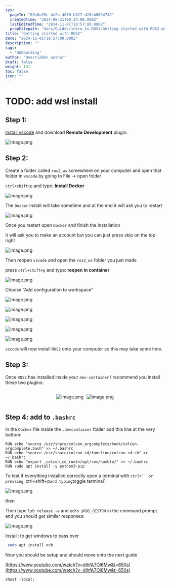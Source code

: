 ```yaml
---
sys:
  pageId: "89e0a78c-4e2b-4070-b327-d28cb0694742"
  createdTime: "2024-08-21T00:24:00.000Z"
  lastEditedTime: "2024-11-01T18:57:00.000Z"
  propFilepath: "docs/Guides/intro_to_ROS2/Getting started with ROS2.md"
title: "Getting started with ROS2"
date: "2024-11-01T18:57:00.000Z"
description: ""
tags:
  - "Onboarding"
author: "Overridden author"
draft: false
weight: 141
toc: false
icon: ""
---
```


# TODO: add wsl install

## Step 1:

[Install vscode](https://code.visualstudio.com/download) and download **Remote Development** plugin:

![image.png](https://prod-files-secure.s3.us-west-2.amazonaws.com/d518164a-d88e-44d1-a4ee-3adb3bd8bce0/efb52993-1881-4a40-b95e-6f020334f022/image.png?X-Amz-Algorithm=AWS4-HMAC-SHA256&X-Amz-Content-Sha256=UNSIGNED-PAYLOAD&X-Amz-Credential=ASIAZI2LB466R4Y7YYKE%2F20250311%2Fus-west-2%2Fs3%2Faws4_request&X-Amz-Date=20250311T230737Z&X-Amz-Expires=3600&X-Amz-Security-Token=IQoJb3JpZ2luX2VjEGcaCXVzLXdlc3QtMiJIMEYCIQDIiGtftrQ48VqMCMMBrYWfTKDX%2FdZWIbXZO%2Bk1M1tYngIhAIVNNv2cMz596RLAI%2BAC3lqg7lE2%2F6%2BCFAm2KrmJ5KkOKogECLD%2F%2F%2F%2F%2F%2F%2F%2F%2F%2FwEQABoMNjM3NDIzMTgzODA1IgwP9gCU9hPdTwCO7W8q3AOr5WLbeyC%2FvClQZB%2FtShFdXLWmJ%2Fhhik8qGYeAQLjoeuBOUEB0mUM9kOWlxY0MVNDavi5z3QmYXTO7LUlzJAOKUvX73lk4f%2FEhwZ8XePPwTqDYkyeMTSALlSsEDo%2FEbCO1ThongJJYDvlblUYMjS7pdWaONoMwDzPxSjn1LMXgQwlrB5ggBO6w%2BtfYgDo8%2FRaAdOygnrK%2Fs7Km%2Bt7i2iii778WFvnkGDsgkHLBaZ%2B9e3EmKORry6ihDEdzKbI6QfmA6mn2UQwLwlhqQiowDBNob4rnIewCk5xJyTBALUKqKDHUyPuzMljpYXQgyKr7A9eLb20TFi5RnNpHSIF27XIArjb87OmESI85NytI4WeG5UuYpNxcATsWC%2FR%2Bl2jK6xpV5tmw6081znkwImXlg%2B7acu1F3GRCbp4ASBHQuPbTOCVb8uppvvKRBgO9xbZfDpqOpO8nNaRfuo%2BO8s6%2Fe7goD9V7DEz9O6kzC6zu2tp3CdAb%2BzH8nX1zFeftbjJJYyAFqQSo8R66l8384PUgMy%2FCKDerR77rZdGDEO5GU%2F7aSv%2FGZEEsCM3fkm0JUoyO636Kls1zpmNkMmNEvXTg0RpjENN8hBWgT8zJmetDcESWcZXD309gU5TjJb3LhjD88cK%2BBjqkAXVhCcVylyp1HrnjDrg4l%2BqgeRS0L%2FKQCnbcKk0hPM8ThV5hopqQ%2B3DeJChPmrgOINAu27Vol30p%2B0sH9hG%2Fps86%2FshUS%2FAEKcds8fjuvChXRpbWbbvBhujEzMF6oGpG8f46gArdm6X8HKe6%2F6ybOn44QlBGBo%2FLeV8frCGKjAKc6LtIk0OVGqjPOnuGEW0%2FhOXXMscpkhl8YsZrrUI0g1QrM7TW&X-Amz-Signature=26d22357a376e4ed3ca72248f1dac3b2ee67cb0655364592d648daa5052b523e&X-Amz-SignedHeaders=host&x-id=GetObject)

## Step 2:

Create a folder called `ros2_ws` somewhere on your computer and open that folder in `vscode` by going to File → open folder 

`ctrl+shift+p` and type: **Install Docker**

![image.png](https://prod-files-secure.s3.us-west-2.amazonaws.com/d518164a-d88e-44d1-a4ee-3adb3bd8bce0/2269dc0e-1cd5-47ff-bceb-c04ad9b2eab0/image.png?X-Amz-Algorithm=AWS4-HMAC-SHA256&X-Amz-Content-Sha256=UNSIGNED-PAYLOAD&X-Amz-Credential=ASIAZI2LB466R4Y7YYKE%2F20250311%2Fus-west-2%2Fs3%2Faws4_request&X-Amz-Date=20250311T230737Z&X-Amz-Expires=3600&X-Amz-Security-Token=IQoJb3JpZ2luX2VjEGcaCXVzLXdlc3QtMiJIMEYCIQDIiGtftrQ48VqMCMMBrYWfTKDX%2FdZWIbXZO%2Bk1M1tYngIhAIVNNv2cMz596RLAI%2BAC3lqg7lE2%2F6%2BCFAm2KrmJ5KkOKogECLD%2F%2F%2F%2F%2F%2F%2F%2F%2F%2FwEQABoMNjM3NDIzMTgzODA1IgwP9gCU9hPdTwCO7W8q3AOr5WLbeyC%2FvClQZB%2FtShFdXLWmJ%2Fhhik8qGYeAQLjoeuBOUEB0mUM9kOWlxY0MVNDavi5z3QmYXTO7LUlzJAOKUvX73lk4f%2FEhwZ8XePPwTqDYkyeMTSALlSsEDo%2FEbCO1ThongJJYDvlblUYMjS7pdWaONoMwDzPxSjn1LMXgQwlrB5ggBO6w%2BtfYgDo8%2FRaAdOygnrK%2Fs7Km%2Bt7i2iii778WFvnkGDsgkHLBaZ%2B9e3EmKORry6ihDEdzKbI6QfmA6mn2UQwLwlhqQiowDBNob4rnIewCk5xJyTBALUKqKDHUyPuzMljpYXQgyKr7A9eLb20TFi5RnNpHSIF27XIArjb87OmESI85NytI4WeG5UuYpNxcATsWC%2FR%2Bl2jK6xpV5tmw6081znkwImXlg%2B7acu1F3GRCbp4ASBHQuPbTOCVb8uppvvKRBgO9xbZfDpqOpO8nNaRfuo%2BO8s6%2Fe7goD9V7DEz9O6kzC6zu2tp3CdAb%2BzH8nX1zFeftbjJJYyAFqQSo8R66l8384PUgMy%2FCKDerR77rZdGDEO5GU%2F7aSv%2FGZEEsCM3fkm0JUoyO636Kls1zpmNkMmNEvXTg0RpjENN8hBWgT8zJmetDcESWcZXD309gU5TjJb3LhjD88cK%2BBjqkAXVhCcVylyp1HrnjDrg4l%2BqgeRS0L%2FKQCnbcKk0hPM8ThV5hopqQ%2B3DeJChPmrgOINAu27Vol30p%2B0sH9hG%2Fps86%2FshUS%2FAEKcds8fjuvChXRpbWbbvBhujEzMF6oGpG8f46gArdm6X8HKe6%2F6ybOn44QlBGBo%2FLeV8frCGKjAKc6LtIk0OVGqjPOnuGEW0%2FhOXXMscpkhl8YsZrrUI0g1QrM7TW&X-Amz-Signature=3b73e05c1c0588652cc7b524602a6c95c03c410214adba7173784c88542cf234&X-Amz-SignedHeaders=host&x-id=GetObject)

The `Docker` install will take sometime and at the end it will ask you to restart

![image.png](https://prod-files-secure.s3.us-west-2.amazonaws.com/d518164a-d88e-44d1-a4ee-3adb3bd8bce0/ed233f78-be33-4b1f-b89c-9c346c0e961e/image.png?X-Amz-Algorithm=AWS4-HMAC-SHA256&X-Amz-Content-Sha256=UNSIGNED-PAYLOAD&X-Amz-Credential=ASIAZI2LB466R4Y7YYKE%2F20250311%2Fus-west-2%2Fs3%2Faws4_request&X-Amz-Date=20250311T230737Z&X-Amz-Expires=3600&X-Amz-Security-Token=IQoJb3JpZ2luX2VjEGcaCXVzLXdlc3QtMiJIMEYCIQDIiGtftrQ48VqMCMMBrYWfTKDX%2FdZWIbXZO%2Bk1M1tYngIhAIVNNv2cMz596RLAI%2BAC3lqg7lE2%2F6%2BCFAm2KrmJ5KkOKogECLD%2F%2F%2F%2F%2F%2F%2F%2F%2F%2FwEQABoMNjM3NDIzMTgzODA1IgwP9gCU9hPdTwCO7W8q3AOr5WLbeyC%2FvClQZB%2FtShFdXLWmJ%2Fhhik8qGYeAQLjoeuBOUEB0mUM9kOWlxY0MVNDavi5z3QmYXTO7LUlzJAOKUvX73lk4f%2FEhwZ8XePPwTqDYkyeMTSALlSsEDo%2FEbCO1ThongJJYDvlblUYMjS7pdWaONoMwDzPxSjn1LMXgQwlrB5ggBO6w%2BtfYgDo8%2FRaAdOygnrK%2Fs7Km%2Bt7i2iii778WFvnkGDsgkHLBaZ%2B9e3EmKORry6ihDEdzKbI6QfmA6mn2UQwLwlhqQiowDBNob4rnIewCk5xJyTBALUKqKDHUyPuzMljpYXQgyKr7A9eLb20TFi5RnNpHSIF27XIArjb87OmESI85NytI4WeG5UuYpNxcATsWC%2FR%2Bl2jK6xpV5tmw6081znkwImXlg%2B7acu1F3GRCbp4ASBHQuPbTOCVb8uppvvKRBgO9xbZfDpqOpO8nNaRfuo%2BO8s6%2Fe7goD9V7DEz9O6kzC6zu2tp3CdAb%2BzH8nX1zFeftbjJJYyAFqQSo8R66l8384PUgMy%2FCKDerR77rZdGDEO5GU%2F7aSv%2FGZEEsCM3fkm0JUoyO636Kls1zpmNkMmNEvXTg0RpjENN8hBWgT8zJmetDcESWcZXD309gU5TjJb3LhjD88cK%2BBjqkAXVhCcVylyp1HrnjDrg4l%2BqgeRS0L%2FKQCnbcKk0hPM8ThV5hopqQ%2B3DeJChPmrgOINAu27Vol30p%2B0sH9hG%2Fps86%2FshUS%2FAEKcds8fjuvChXRpbWbbvBhujEzMF6oGpG8f46gArdm6X8HKe6%2F6ybOn44QlBGBo%2FLeV8frCGKjAKc6LtIk0OVGqjPOnuGEW0%2FhOXXMscpkhl8YsZrrUI0g1QrM7TW&X-Amz-Signature=ea6d55dddfea9665bfe5721a918fafa3233d8e7249c47d8716a7edaa75295e66&X-Amz-SignedHeaders=host&x-id=GetObject)

Once you restart open `Docker` and finish the installation

It will ask you to make an account but you can just press skip on the top right

![image.png](https://prod-files-secure.s3.us-west-2.amazonaws.com/d518164a-d88e-44d1-a4ee-3adb3bd8bce0/21010ad9-1659-4fd9-9f59-9932a09b2a3d/image.png?X-Amz-Algorithm=AWS4-HMAC-SHA256&X-Amz-Content-Sha256=UNSIGNED-PAYLOAD&X-Amz-Credential=ASIAZI2LB466R4Y7YYKE%2F20250311%2Fus-west-2%2Fs3%2Faws4_request&X-Amz-Date=20250311T230737Z&X-Amz-Expires=3600&X-Amz-Security-Token=IQoJb3JpZ2luX2VjEGcaCXVzLXdlc3QtMiJIMEYCIQDIiGtftrQ48VqMCMMBrYWfTKDX%2FdZWIbXZO%2Bk1M1tYngIhAIVNNv2cMz596RLAI%2BAC3lqg7lE2%2F6%2BCFAm2KrmJ5KkOKogECLD%2F%2F%2F%2F%2F%2F%2F%2F%2F%2FwEQABoMNjM3NDIzMTgzODA1IgwP9gCU9hPdTwCO7W8q3AOr5WLbeyC%2FvClQZB%2FtShFdXLWmJ%2Fhhik8qGYeAQLjoeuBOUEB0mUM9kOWlxY0MVNDavi5z3QmYXTO7LUlzJAOKUvX73lk4f%2FEhwZ8XePPwTqDYkyeMTSALlSsEDo%2FEbCO1ThongJJYDvlblUYMjS7pdWaONoMwDzPxSjn1LMXgQwlrB5ggBO6w%2BtfYgDo8%2FRaAdOygnrK%2Fs7Km%2Bt7i2iii778WFvnkGDsgkHLBaZ%2B9e3EmKORry6ihDEdzKbI6QfmA6mn2UQwLwlhqQiowDBNob4rnIewCk5xJyTBALUKqKDHUyPuzMljpYXQgyKr7A9eLb20TFi5RnNpHSIF27XIArjb87OmESI85NytI4WeG5UuYpNxcATsWC%2FR%2Bl2jK6xpV5tmw6081znkwImXlg%2B7acu1F3GRCbp4ASBHQuPbTOCVb8uppvvKRBgO9xbZfDpqOpO8nNaRfuo%2BO8s6%2Fe7goD9V7DEz9O6kzC6zu2tp3CdAb%2BzH8nX1zFeftbjJJYyAFqQSo8R66l8384PUgMy%2FCKDerR77rZdGDEO5GU%2F7aSv%2FGZEEsCM3fkm0JUoyO636Kls1zpmNkMmNEvXTg0RpjENN8hBWgT8zJmetDcESWcZXD309gU5TjJb3LhjD88cK%2BBjqkAXVhCcVylyp1HrnjDrg4l%2BqgeRS0L%2FKQCnbcKk0hPM8ThV5hopqQ%2B3DeJChPmrgOINAu27Vol30p%2B0sH9hG%2Fps86%2FshUS%2FAEKcds8fjuvChXRpbWbbvBhujEzMF6oGpG8f46gArdm6X8HKe6%2F6ybOn44QlBGBo%2FLeV8frCGKjAKc6LtIk0OVGqjPOnuGEW0%2FhOXXMscpkhl8YsZrrUI0g1QrM7TW&X-Amz-Signature=39fce89c7d83a90fdcd05c2ca582da41d996c1eda3a32f8665ecf2c639475eaa&X-Amz-SignedHeaders=host&x-id=GetObject)

Then reopen `vscode` and open the `ros2_ws` folder you just made

press `ctrl+shift+p` and type: **reopen in container**

![image.png](https://prod-files-secure.s3.us-west-2.amazonaws.com/d518164a-d88e-44d1-a4ee-3adb3bd8bce0/4e93b8c2-41ad-488c-8095-c74205196118/image.png?X-Amz-Algorithm=AWS4-HMAC-SHA256&X-Amz-Content-Sha256=UNSIGNED-PAYLOAD&X-Amz-Credential=ASIAZI2LB466R4Y7YYKE%2F20250311%2Fus-west-2%2Fs3%2Faws4_request&X-Amz-Date=20250311T230737Z&X-Amz-Expires=3600&X-Amz-Security-Token=IQoJb3JpZ2luX2VjEGcaCXVzLXdlc3QtMiJIMEYCIQDIiGtftrQ48VqMCMMBrYWfTKDX%2FdZWIbXZO%2Bk1M1tYngIhAIVNNv2cMz596RLAI%2BAC3lqg7lE2%2F6%2BCFAm2KrmJ5KkOKogECLD%2F%2F%2F%2F%2F%2F%2F%2F%2F%2FwEQABoMNjM3NDIzMTgzODA1IgwP9gCU9hPdTwCO7W8q3AOr5WLbeyC%2FvClQZB%2FtShFdXLWmJ%2Fhhik8qGYeAQLjoeuBOUEB0mUM9kOWlxY0MVNDavi5z3QmYXTO7LUlzJAOKUvX73lk4f%2FEhwZ8XePPwTqDYkyeMTSALlSsEDo%2FEbCO1ThongJJYDvlblUYMjS7pdWaONoMwDzPxSjn1LMXgQwlrB5ggBO6w%2BtfYgDo8%2FRaAdOygnrK%2Fs7Km%2Bt7i2iii778WFvnkGDsgkHLBaZ%2B9e3EmKORry6ihDEdzKbI6QfmA6mn2UQwLwlhqQiowDBNob4rnIewCk5xJyTBALUKqKDHUyPuzMljpYXQgyKr7A9eLb20TFi5RnNpHSIF27XIArjb87OmESI85NytI4WeG5UuYpNxcATsWC%2FR%2Bl2jK6xpV5tmw6081znkwImXlg%2B7acu1F3GRCbp4ASBHQuPbTOCVb8uppvvKRBgO9xbZfDpqOpO8nNaRfuo%2BO8s6%2Fe7goD9V7DEz9O6kzC6zu2tp3CdAb%2BzH8nX1zFeftbjJJYyAFqQSo8R66l8384PUgMy%2FCKDerR77rZdGDEO5GU%2F7aSv%2FGZEEsCM3fkm0JUoyO636Kls1zpmNkMmNEvXTg0RpjENN8hBWgT8zJmetDcESWcZXD309gU5TjJb3LhjD88cK%2BBjqkAXVhCcVylyp1HrnjDrg4l%2BqgeRS0L%2FKQCnbcKk0hPM8ThV5hopqQ%2B3DeJChPmrgOINAu27Vol30p%2B0sH9hG%2Fps86%2FshUS%2FAEKcds8fjuvChXRpbWbbvBhujEzMF6oGpG8f46gArdm6X8HKe6%2F6ybOn44QlBGBo%2FLeV8frCGKjAKc6LtIk0OVGqjPOnuGEW0%2FhOXXMscpkhl8YsZrrUI0g1QrM7TW&X-Amz-Signature=9ec51eebfdc3451f45d9596b216d8ac03b3b31af00a6b7ea6d65c15d9986f364&X-Amz-SignedHeaders=host&x-id=GetObject)

Choose “Add configuration to workspace”

![image.png](https://prod-files-secure.s3.us-west-2.amazonaws.com/d518164a-d88e-44d1-a4ee-3adb3bd8bce0/9560b282-5060-4989-ba37-97e7b2c22476/image.png?X-Amz-Algorithm=AWS4-HMAC-SHA256&X-Amz-Content-Sha256=UNSIGNED-PAYLOAD&X-Amz-Credential=ASIAZI2LB466R4Y7YYKE%2F20250311%2Fus-west-2%2Fs3%2Faws4_request&X-Amz-Date=20250311T230737Z&X-Amz-Expires=3600&X-Amz-Security-Token=IQoJb3JpZ2luX2VjEGcaCXVzLXdlc3QtMiJIMEYCIQDIiGtftrQ48VqMCMMBrYWfTKDX%2FdZWIbXZO%2Bk1M1tYngIhAIVNNv2cMz596RLAI%2BAC3lqg7lE2%2F6%2BCFAm2KrmJ5KkOKogECLD%2F%2F%2F%2F%2F%2F%2F%2F%2F%2FwEQABoMNjM3NDIzMTgzODA1IgwP9gCU9hPdTwCO7W8q3AOr5WLbeyC%2FvClQZB%2FtShFdXLWmJ%2Fhhik8qGYeAQLjoeuBOUEB0mUM9kOWlxY0MVNDavi5z3QmYXTO7LUlzJAOKUvX73lk4f%2FEhwZ8XePPwTqDYkyeMTSALlSsEDo%2FEbCO1ThongJJYDvlblUYMjS7pdWaONoMwDzPxSjn1LMXgQwlrB5ggBO6w%2BtfYgDo8%2FRaAdOygnrK%2Fs7Km%2Bt7i2iii778WFvnkGDsgkHLBaZ%2B9e3EmKORry6ihDEdzKbI6QfmA6mn2UQwLwlhqQiowDBNob4rnIewCk5xJyTBALUKqKDHUyPuzMljpYXQgyKr7A9eLb20TFi5RnNpHSIF27XIArjb87OmESI85NytI4WeG5UuYpNxcATsWC%2FR%2Bl2jK6xpV5tmw6081znkwImXlg%2B7acu1F3GRCbp4ASBHQuPbTOCVb8uppvvKRBgO9xbZfDpqOpO8nNaRfuo%2BO8s6%2Fe7goD9V7DEz9O6kzC6zu2tp3CdAb%2BzH8nX1zFeftbjJJYyAFqQSo8R66l8384PUgMy%2FCKDerR77rZdGDEO5GU%2F7aSv%2FGZEEsCM3fkm0JUoyO636Kls1zpmNkMmNEvXTg0RpjENN8hBWgT8zJmetDcESWcZXD309gU5TjJb3LhjD88cK%2BBjqkAXVhCcVylyp1HrnjDrg4l%2BqgeRS0L%2FKQCnbcKk0hPM8ThV5hopqQ%2B3DeJChPmrgOINAu27Vol30p%2B0sH9hG%2Fps86%2FshUS%2FAEKcds8fjuvChXRpbWbbvBhujEzMF6oGpG8f46gArdm6X8HKe6%2F6ybOn44QlBGBo%2FLeV8frCGKjAKc6LtIk0OVGqjPOnuGEW0%2FhOXXMscpkhl8YsZrrUI0g1QrM7TW&X-Amz-Signature=a2c0fd61df3bd47e7a37adcf9d8798b02cf07fa249510ea12953b5c37c0a0ef1&X-Amz-SignedHeaders=host&x-id=GetObject)

![image.png](https://prod-files-secure.s3.us-west-2.amazonaws.com/d518164a-d88e-44d1-a4ee-3adb3bd8bce0/2ee63f81-886b-48e8-a553-dc6e5eac99e4/image.png?X-Amz-Algorithm=AWS4-HMAC-SHA256&X-Amz-Content-Sha256=UNSIGNED-PAYLOAD&X-Amz-Credential=ASIAZI2LB466R4Y7YYKE%2F20250311%2Fus-west-2%2Fs3%2Faws4_request&X-Amz-Date=20250311T230737Z&X-Amz-Expires=3600&X-Amz-Security-Token=IQoJb3JpZ2luX2VjEGcaCXVzLXdlc3QtMiJIMEYCIQDIiGtftrQ48VqMCMMBrYWfTKDX%2FdZWIbXZO%2Bk1M1tYngIhAIVNNv2cMz596RLAI%2BAC3lqg7lE2%2F6%2BCFAm2KrmJ5KkOKogECLD%2F%2F%2F%2F%2F%2F%2F%2F%2F%2FwEQABoMNjM3NDIzMTgzODA1IgwP9gCU9hPdTwCO7W8q3AOr5WLbeyC%2FvClQZB%2FtShFdXLWmJ%2Fhhik8qGYeAQLjoeuBOUEB0mUM9kOWlxY0MVNDavi5z3QmYXTO7LUlzJAOKUvX73lk4f%2FEhwZ8XePPwTqDYkyeMTSALlSsEDo%2FEbCO1ThongJJYDvlblUYMjS7pdWaONoMwDzPxSjn1LMXgQwlrB5ggBO6w%2BtfYgDo8%2FRaAdOygnrK%2Fs7Km%2Bt7i2iii778WFvnkGDsgkHLBaZ%2B9e3EmKORry6ihDEdzKbI6QfmA6mn2UQwLwlhqQiowDBNob4rnIewCk5xJyTBALUKqKDHUyPuzMljpYXQgyKr7A9eLb20TFi5RnNpHSIF27XIArjb87OmESI85NytI4WeG5UuYpNxcATsWC%2FR%2Bl2jK6xpV5tmw6081znkwImXlg%2B7acu1F3GRCbp4ASBHQuPbTOCVb8uppvvKRBgO9xbZfDpqOpO8nNaRfuo%2BO8s6%2Fe7goD9V7DEz9O6kzC6zu2tp3CdAb%2BzH8nX1zFeftbjJJYyAFqQSo8R66l8384PUgMy%2FCKDerR77rZdGDEO5GU%2F7aSv%2FGZEEsCM3fkm0JUoyO636Kls1zpmNkMmNEvXTg0RpjENN8hBWgT8zJmetDcESWcZXD309gU5TjJb3LhjD88cK%2BBjqkAXVhCcVylyp1HrnjDrg4l%2BqgeRS0L%2FKQCnbcKk0hPM8ThV5hopqQ%2B3DeJChPmrgOINAu27Vol30p%2B0sH9hG%2Fps86%2FshUS%2FAEKcds8fjuvChXRpbWbbvBhujEzMF6oGpG8f46gArdm6X8HKe6%2F6ybOn44QlBGBo%2FLeV8frCGKjAKc6LtIk0OVGqjPOnuGEW0%2FhOXXMscpkhl8YsZrrUI0g1QrM7TW&X-Amz-Signature=71cd1d1f36ad521371de760271cc07a4750f90341f70b86cd0585d5262e86775&X-Amz-SignedHeaders=host&x-id=GetObject)

![image.png](https://prod-files-secure.s3.us-west-2.amazonaws.com/d518164a-d88e-44d1-a4ee-3adb3bd8bce0/ae1580b2-b048-407e-aed9-b584224a7a04/image.png?X-Amz-Algorithm=AWS4-HMAC-SHA256&X-Amz-Content-Sha256=UNSIGNED-PAYLOAD&X-Amz-Credential=ASIAZI2LB466R4Y7YYKE%2F20250311%2Fus-west-2%2Fs3%2Faws4_request&X-Amz-Date=20250311T230737Z&X-Amz-Expires=3600&X-Amz-Security-Token=IQoJb3JpZ2luX2VjEGcaCXVzLXdlc3QtMiJIMEYCIQDIiGtftrQ48VqMCMMBrYWfTKDX%2FdZWIbXZO%2Bk1M1tYngIhAIVNNv2cMz596RLAI%2BAC3lqg7lE2%2F6%2BCFAm2KrmJ5KkOKogECLD%2F%2F%2F%2F%2F%2F%2F%2F%2F%2FwEQABoMNjM3NDIzMTgzODA1IgwP9gCU9hPdTwCO7W8q3AOr5WLbeyC%2FvClQZB%2FtShFdXLWmJ%2Fhhik8qGYeAQLjoeuBOUEB0mUM9kOWlxY0MVNDavi5z3QmYXTO7LUlzJAOKUvX73lk4f%2FEhwZ8XePPwTqDYkyeMTSALlSsEDo%2FEbCO1ThongJJYDvlblUYMjS7pdWaONoMwDzPxSjn1LMXgQwlrB5ggBO6w%2BtfYgDo8%2FRaAdOygnrK%2Fs7Km%2Bt7i2iii778WFvnkGDsgkHLBaZ%2B9e3EmKORry6ihDEdzKbI6QfmA6mn2UQwLwlhqQiowDBNob4rnIewCk5xJyTBALUKqKDHUyPuzMljpYXQgyKr7A9eLb20TFi5RnNpHSIF27XIArjb87OmESI85NytI4WeG5UuYpNxcATsWC%2FR%2Bl2jK6xpV5tmw6081znkwImXlg%2B7acu1F3GRCbp4ASBHQuPbTOCVb8uppvvKRBgO9xbZfDpqOpO8nNaRfuo%2BO8s6%2Fe7goD9V7DEz9O6kzC6zu2tp3CdAb%2BzH8nX1zFeftbjJJYyAFqQSo8R66l8384PUgMy%2FCKDerR77rZdGDEO5GU%2F7aSv%2FGZEEsCM3fkm0JUoyO636Kls1zpmNkMmNEvXTg0RpjENN8hBWgT8zJmetDcESWcZXD309gU5TjJb3LhjD88cK%2BBjqkAXVhCcVylyp1HrnjDrg4l%2BqgeRS0L%2FKQCnbcKk0hPM8ThV5hopqQ%2B3DeJChPmrgOINAu27Vol30p%2B0sH9hG%2Fps86%2FshUS%2FAEKcds8fjuvChXRpbWbbvBhujEzMF6oGpG8f46gArdm6X8HKe6%2F6ybOn44QlBGBo%2FLeV8frCGKjAKc6LtIk0OVGqjPOnuGEW0%2FhOXXMscpkhl8YsZrrUI0g1QrM7TW&X-Amz-Signature=270dee990d52765c632eb3b03a33d960ab1bc26e7fee57600a09e13146471b51&X-Amz-SignedHeaders=host&x-id=GetObject)

![image.png](https://prod-files-secure.s3.us-west-2.amazonaws.com/d518164a-d88e-44d1-a4ee-3adb3bd8bce0/53255b28-f75e-430f-b9e3-c0ac8577e42b/image.png?X-Amz-Algorithm=AWS4-HMAC-SHA256&X-Amz-Content-Sha256=UNSIGNED-PAYLOAD&X-Amz-Credential=ASIAZI2LB466R4Y7YYKE%2F20250311%2Fus-west-2%2Fs3%2Faws4_request&X-Amz-Date=20250311T230737Z&X-Amz-Expires=3600&X-Amz-Security-Token=IQoJb3JpZ2luX2VjEGcaCXVzLXdlc3QtMiJIMEYCIQDIiGtftrQ48VqMCMMBrYWfTKDX%2FdZWIbXZO%2Bk1M1tYngIhAIVNNv2cMz596RLAI%2BAC3lqg7lE2%2F6%2BCFAm2KrmJ5KkOKogECLD%2F%2F%2F%2F%2F%2F%2F%2F%2F%2FwEQABoMNjM3NDIzMTgzODA1IgwP9gCU9hPdTwCO7W8q3AOr5WLbeyC%2FvClQZB%2FtShFdXLWmJ%2Fhhik8qGYeAQLjoeuBOUEB0mUM9kOWlxY0MVNDavi5z3QmYXTO7LUlzJAOKUvX73lk4f%2FEhwZ8XePPwTqDYkyeMTSALlSsEDo%2FEbCO1ThongJJYDvlblUYMjS7pdWaONoMwDzPxSjn1LMXgQwlrB5ggBO6w%2BtfYgDo8%2FRaAdOygnrK%2Fs7Km%2Bt7i2iii778WFvnkGDsgkHLBaZ%2B9e3EmKORry6ihDEdzKbI6QfmA6mn2UQwLwlhqQiowDBNob4rnIewCk5xJyTBALUKqKDHUyPuzMljpYXQgyKr7A9eLb20TFi5RnNpHSIF27XIArjb87OmESI85NytI4WeG5UuYpNxcATsWC%2FR%2Bl2jK6xpV5tmw6081znkwImXlg%2B7acu1F3GRCbp4ASBHQuPbTOCVb8uppvvKRBgO9xbZfDpqOpO8nNaRfuo%2BO8s6%2Fe7goD9V7DEz9O6kzC6zu2tp3CdAb%2BzH8nX1zFeftbjJJYyAFqQSo8R66l8384PUgMy%2FCKDerR77rZdGDEO5GU%2F7aSv%2FGZEEsCM3fkm0JUoyO636Kls1zpmNkMmNEvXTg0RpjENN8hBWgT8zJmetDcESWcZXD309gU5TjJb3LhjD88cK%2BBjqkAXVhCcVylyp1HrnjDrg4l%2BqgeRS0L%2FKQCnbcKk0hPM8ThV5hopqQ%2B3DeJChPmrgOINAu27Vol30p%2B0sH9hG%2Fps86%2FshUS%2FAEKcds8fjuvChXRpbWbbvBhujEzMF6oGpG8f46gArdm6X8HKe6%2F6ybOn44QlBGBo%2FLeV8frCGKjAKc6LtIk0OVGqjPOnuGEW0%2FhOXXMscpkhl8YsZrrUI0g1QrM7TW&X-Amz-Signature=49a01fc1e463d022ce10e298a5ecfb5c12d6f7f1a9e3874ee0ffbc7d66ff4ea0&X-Amz-SignedHeaders=host&x-id=GetObject)

![image.png](https://prod-files-secure.s3.us-west-2.amazonaws.com/d518164a-d88e-44d1-a4ee-3adb3bd8bce0/7c562767-5af9-4ffb-97d1-327bcdf4ee00/image.png?X-Amz-Algorithm=AWS4-HMAC-SHA256&X-Amz-Content-Sha256=UNSIGNED-PAYLOAD&X-Amz-Credential=ASIAZI2LB466R4Y7YYKE%2F20250311%2Fus-west-2%2Fs3%2Faws4_request&X-Amz-Date=20250311T230737Z&X-Amz-Expires=3600&X-Amz-Security-Token=IQoJb3JpZ2luX2VjEGcaCXVzLXdlc3QtMiJIMEYCIQDIiGtftrQ48VqMCMMBrYWfTKDX%2FdZWIbXZO%2Bk1M1tYngIhAIVNNv2cMz596RLAI%2BAC3lqg7lE2%2F6%2BCFAm2KrmJ5KkOKogECLD%2F%2F%2F%2F%2F%2F%2F%2F%2F%2FwEQABoMNjM3NDIzMTgzODA1IgwP9gCU9hPdTwCO7W8q3AOr5WLbeyC%2FvClQZB%2FtShFdXLWmJ%2Fhhik8qGYeAQLjoeuBOUEB0mUM9kOWlxY0MVNDavi5z3QmYXTO7LUlzJAOKUvX73lk4f%2FEhwZ8XePPwTqDYkyeMTSALlSsEDo%2FEbCO1ThongJJYDvlblUYMjS7pdWaONoMwDzPxSjn1LMXgQwlrB5ggBO6w%2BtfYgDo8%2FRaAdOygnrK%2Fs7Km%2Bt7i2iii778WFvnkGDsgkHLBaZ%2B9e3EmKORry6ihDEdzKbI6QfmA6mn2UQwLwlhqQiowDBNob4rnIewCk5xJyTBALUKqKDHUyPuzMljpYXQgyKr7A9eLb20TFi5RnNpHSIF27XIArjb87OmESI85NytI4WeG5UuYpNxcATsWC%2FR%2Bl2jK6xpV5tmw6081znkwImXlg%2B7acu1F3GRCbp4ASBHQuPbTOCVb8uppvvKRBgO9xbZfDpqOpO8nNaRfuo%2BO8s6%2Fe7goD9V7DEz9O6kzC6zu2tp3CdAb%2BzH8nX1zFeftbjJJYyAFqQSo8R66l8384PUgMy%2FCKDerR77rZdGDEO5GU%2F7aSv%2FGZEEsCM3fkm0JUoyO636Kls1zpmNkMmNEvXTg0RpjENN8hBWgT8zJmetDcESWcZXD309gU5TjJb3LhjD88cK%2BBjqkAXVhCcVylyp1HrnjDrg4l%2BqgeRS0L%2FKQCnbcKk0hPM8ThV5hopqQ%2B3DeJChPmrgOINAu27Vol30p%2B0sH9hG%2Fps86%2FshUS%2FAEKcds8fjuvChXRpbWbbvBhujEzMF6oGpG8f46gArdm6X8HKe6%2F6ybOn44QlBGBo%2FLeV8frCGKjAKc6LtIk0OVGqjPOnuGEW0%2FhOXXMscpkhl8YsZrrUI0g1QrM7TW&X-Amz-Signature=67b281df7857fc4bebf8f49fdaa712918fe242348935be74f1975881bf6b1f34&X-Amz-SignedHeaders=host&x-id=GetObject)

`vscode` will now install `ROS2` onto your computer so this may take some time.

## Step 3:

Once `ROS2` has installed inside your `dev-container` I recommend you install these two plugins:

<div style="display: flex;flex-direction: row; column-gap:10px; max-width: 630px;justify-content: center;">
<div>

![image.png](https://prod-files-secure.s3.us-west-2.amazonaws.com/d518164a-d88e-44d1-a4ee-3adb3bd8bce0/3fc3d550-5a54-4ba1-ba6b-faa01cdb7369/image.png?X-Amz-Algorithm=AWS4-HMAC-SHA256&X-Amz-Content-Sha256=UNSIGNED-PAYLOAD&X-Amz-Credential=ASIAZI2LB466SEWBD2YM%2F20250311%2Fus-west-2%2Fs3%2Faws4_request&X-Amz-Date=20250311T230738Z&X-Amz-Expires=3600&X-Amz-Security-Token=IQoJb3JpZ2luX2VjEGcaCXVzLXdlc3QtMiJHMEUCIH5S2p7fxBi2%2BiHBJmzNTfomdmSM5em67NuiHea8wL1iAiEA2X81Ao78eui6KRARqCTi81kWtFMIltphTVxJsb6HooQqiAQIsP%2F%2F%2F%2F%2F%2F%2F%2F%2F%2FARAAGgw2Mzc0MjMxODM4MDUiDFs176IfPzQLWRHoDyrcAw8tVU52H2Ft4y8Snj4KjuL4l7Xymoj2PJ7WKU4djXKcfghiNcEjRCORGRezMf0trgI2dj60ysUcXZmXPLqLs83XeQumu5LEMAUDyGB9zXVz3XMFXLVdwYaCcubVTfKgS6IHq4iY8XL%2F2i7FQNPsp6P4Zpep0sxOVNRDtRdF%2BntmmpCMY26PyzQh8HzUn9T4kWUZkrNH9rQAV%2BY2B%2BCLH0QCeQBzk%2F9H6mX3%2ByLunAlB0OaE12lOg2w7kfckxyRx1CLvhV0QhSzN%2FdCV4PVxK7U55VENatzq5bQhhSqE2xpSytg%2FtXeiSEowjbjWSbLUjk8aAs%2F%2BIwmGrzBxYkAtJfJH0tariRrxw8VWfgGg%2BFxDtelWcA2ER4vfbgNwNcqwzGQzRekNBLrCwoPZCe3EeVc3F70ChJNxsT8qhIP%2FFbTmA8b038eMnXcpqsK5XsT%2BM60OBiQIUUqyi8BK%2F6dqmqmtbPImO6NnGed4axSrFgN3p339KNq5BlvjC5Q64FSZXviC%2B0%2Bu1b4DwHC%2Brlg8AIhCQNouN4Mg6mB3sXJrh9cRxGNMLZxz5ufq8iQT%2Feg%2FzKqXa6xnxdfVwZfmn0zDYUMjG1QusxzNQU53s%2BCnLpLJG%2BhdoefIK%2FRa88B3MJHywr4GOqUBKVikQLD8XQwOGI0ddJcjMdfg0pbXl%2B7mb7hT5X%2BXM%2Bg9mxh6bkC1X01VLfE8k2kcgHLOAETuXxkD7%2FWlxBgkBAss8dXMWr4wunAn7RARoKzLDb87NtXuJR96ghxy2qRbba%2FNRbnxqiNJa0dFuMrsMLkdWkrcZ2DRBx7HOhFIH43fTRlgL9%2B2bR6wpv%2BmJ4s%2BsjbMX1aE1RWhT%2BIImy%2BNMdcCu0M4&X-Amz-Signature=60f66142ca7c7994e5880f26a581680dee362bcedd2d1e6566a63c705873693c&X-Amz-SignedHeaders=host&x-id=GetObject)

</div>
<div>

![image.png](https://prod-files-secure.s3.us-west-2.amazonaws.com/d518164a-d88e-44d1-a4ee-3adb3bd8bce0/d994cc66-13c2-4093-a5a3-f84cf4601a82/image.png?X-Amz-Algorithm=AWS4-HMAC-SHA256&X-Amz-Content-Sha256=UNSIGNED-PAYLOAD&X-Amz-Credential=ASIAZI2LB466Y5NS2ZI4%2F20250311%2Fus-west-2%2Fs3%2Faws4_request&X-Amz-Date=20250311T230739Z&X-Amz-Expires=3600&X-Amz-Security-Token=IQoJb3JpZ2luX2VjEGcaCXVzLXdlc3QtMiJHMEUCICB4bdMkXNjDqWFailzX44egn0GMdU0j%2BfbDqJDJVwOKAiEAirZr2jpAgLFgoanjGQtbjeUp%2F8hOutVv3nJmpDkLnu4qiAQIsP%2F%2F%2F%2F%2F%2F%2F%2F%2F%2FARAAGgw2Mzc0MjMxODM4MDUiDGiR3adNbVKrnS3cASrcA%2Fuy9ALo5oUK2EQPout%2FTo5Xt%2FKPgepC7ZOn3ppACmevibbjqJPCGbwLDWwv5Pl%2BL%2BxBgsjllWrerJHOoYk0cvQ%2BCJWk2%2FoCzwXRW9%2FRNoTc%2F2UelkCJoQMxozl101JhcMnlq%2BW11fvrFkQSP1N4ExpPPrt0j6psYqtgYKu%2FMUlm%2BQGex4J%2Bpn6Tbhnh7qz8nTZ8E%2FemsYz0xSifVLOw6jtvsZoRsLYAgSonVsgtim46GathdV5%2BtyKOfleffMmd7Z%2BJ7uA92oHZHeK23gN8CHP2AEEqG%2F8YBwBGDoqOnopttGQI7J44P5SvBvzKFfbcScs7ni9q5O%2B5mPFFXf9lfnVmezZcKRfDnOisfYhlug5jRelrgX2aoAe6vYgQl9CG44hWrlVy0UEULyVvft24KIcBj2EbilpkNCyjfGl4reWvcfOUqqh%2Fq6lu5qDJi99%2FS1hE6h%2B4qaPLZE4gzc9LHLJbFNEtgJ39Z0jvvqwXNFz3lyHrduWp4E%2FoBqN%2BS1WR5B4Yzpj6%2B7UclLsOye8ZHJAI8loLY7R5NDrn0c3%2B3nBusTWZY4BOx%2BBrUtuV8CrVxI3M04yOMUqschqXW4Hbf9vza4alSCSqZABzbiTDmabpYRHaZja9LOL6r5UkMInywr4GOqUBdT4U%2FiH7kMvDty8%2BqxvObFEoleWtAAjqNbayEo5YAKAxmpalLFC93lS6fRhFM96qfQL00VW5Gc6e0BmJ3H1L2gOoZb%2FRj4kFWv00uzryt6IFHFUTdwQnO4Qb9ascpbjWTyAEB8S1EdMsIg1pxyXuYljpJKTOjiHbfAF5RCUtJE1qH4p6KNKEFtUyC0I7gdKU4Xn55K2fJugQBilZZo9qhzYusdGj&X-Amz-Signature=72f70b3cd4f7cfe12f0d65a7eafadeeaa7813e31d918ae00c099f359940f6390&X-Amz-SignedHeaders=host&x-id=GetObject)

</div>
</div>

## Step 4: add to `.bashrc`

In the `Docker` file inside the `.devcontainer` folder add this line at the very bottom: 

```docker
RUN echo "source /usr/share/colcon_argcomplete/hook/colcon-argcomplete.bash" >> ~/.bashrc
RUN echo "source /usr/share/colcon_cd/function/colcon_cd.sh" >> ~/.bashrc
RUN echo "export _colcon_cd_root=/opt/ros/humble/" >> ~/.bashrc
RUN sudo apt install -y python3-pip 
```

To test if everything installed correctly open a terminal with `ctrl+`` or pressing `ctrl+shift+p` and typing `toggle terminal`:

![image.png](https://prod-files-secure.s3.us-west-2.amazonaws.com/d518164a-d88e-44d1-a4ee-3adb3bd8bce0/6a4943d8-b04e-4c02-9a58-775f3384d1a5/image.png?X-Amz-Algorithm=AWS4-HMAC-SHA256&X-Amz-Content-Sha256=UNSIGNED-PAYLOAD&X-Amz-Credential=ASIAZI2LB466R4Y7YYKE%2F20250311%2Fus-west-2%2Fs3%2Faws4_request&X-Amz-Date=20250311T230737Z&X-Amz-Expires=3600&X-Amz-Security-Token=IQoJb3JpZ2luX2VjEGcaCXVzLXdlc3QtMiJIMEYCIQDIiGtftrQ48VqMCMMBrYWfTKDX%2FdZWIbXZO%2Bk1M1tYngIhAIVNNv2cMz596RLAI%2BAC3lqg7lE2%2F6%2BCFAm2KrmJ5KkOKogECLD%2F%2F%2F%2F%2F%2F%2F%2F%2F%2FwEQABoMNjM3NDIzMTgzODA1IgwP9gCU9hPdTwCO7W8q3AOr5WLbeyC%2FvClQZB%2FtShFdXLWmJ%2Fhhik8qGYeAQLjoeuBOUEB0mUM9kOWlxY0MVNDavi5z3QmYXTO7LUlzJAOKUvX73lk4f%2FEhwZ8XePPwTqDYkyeMTSALlSsEDo%2FEbCO1ThongJJYDvlblUYMjS7pdWaONoMwDzPxSjn1LMXgQwlrB5ggBO6w%2BtfYgDo8%2FRaAdOygnrK%2Fs7Km%2Bt7i2iii778WFvnkGDsgkHLBaZ%2B9e3EmKORry6ihDEdzKbI6QfmA6mn2UQwLwlhqQiowDBNob4rnIewCk5xJyTBALUKqKDHUyPuzMljpYXQgyKr7A9eLb20TFi5RnNpHSIF27XIArjb87OmESI85NytI4WeG5UuYpNxcATsWC%2FR%2Bl2jK6xpV5tmw6081znkwImXlg%2B7acu1F3GRCbp4ASBHQuPbTOCVb8uppvvKRBgO9xbZfDpqOpO8nNaRfuo%2BO8s6%2Fe7goD9V7DEz9O6kzC6zu2tp3CdAb%2BzH8nX1zFeftbjJJYyAFqQSo8R66l8384PUgMy%2FCKDerR77rZdGDEO5GU%2F7aSv%2FGZEEsCM3fkm0JUoyO636Kls1zpmNkMmNEvXTg0RpjENN8hBWgT8zJmetDcESWcZXD309gU5TjJb3LhjD88cK%2BBjqkAXVhCcVylyp1HrnjDrg4l%2BqgeRS0L%2FKQCnbcKk0hPM8ThV5hopqQ%2B3DeJChPmrgOINAu27Vol30p%2B0sH9hG%2Fps86%2FshUS%2FAEKcds8fjuvChXRpbWbbvBhujEzMF6oGpG8f46gArdm6X8HKe6%2F6ybOn44QlBGBo%2FLeV8frCGKjAKc6LtIk0OVGqjPOnuGEW0%2FhOXXMscpkhl8YsZrrUI0g1QrM7TW&X-Amz-Signature=c5f0b21a8fcf89c975e1510617e6f3c9b46a5cf59e38d3af8f638a0604cde31e&X-Amz-SignedHeaders=host&x-id=GetObject)

then 

Then type `lsb_release -a` and `echo $ROS_DISTRO` in the command prompt and you should get similar responses:

![image.png](https://prod-files-secure.s3.us-west-2.amazonaws.com/d518164a-d88e-44d1-a4ee-3adb3bd8bce0/3e635dec-a805-4e85-8b9e-d000e5b71a4e/image.png?X-Amz-Algorithm=AWS4-HMAC-SHA256&X-Amz-Content-Sha256=UNSIGNED-PAYLOAD&X-Amz-Credential=ASIAZI2LB466R4Y7YYKE%2F20250311%2Fus-west-2%2Fs3%2Faws4_request&X-Amz-Date=20250311T230737Z&X-Amz-Expires=3600&X-Amz-Security-Token=IQoJb3JpZ2luX2VjEGcaCXVzLXdlc3QtMiJIMEYCIQDIiGtftrQ48VqMCMMBrYWfTKDX%2FdZWIbXZO%2Bk1M1tYngIhAIVNNv2cMz596RLAI%2BAC3lqg7lE2%2F6%2BCFAm2KrmJ5KkOKogECLD%2F%2F%2F%2F%2F%2F%2F%2F%2F%2FwEQABoMNjM3NDIzMTgzODA1IgwP9gCU9hPdTwCO7W8q3AOr5WLbeyC%2FvClQZB%2FtShFdXLWmJ%2Fhhik8qGYeAQLjoeuBOUEB0mUM9kOWlxY0MVNDavi5z3QmYXTO7LUlzJAOKUvX73lk4f%2FEhwZ8XePPwTqDYkyeMTSALlSsEDo%2FEbCO1ThongJJYDvlblUYMjS7pdWaONoMwDzPxSjn1LMXgQwlrB5ggBO6w%2BtfYgDo8%2FRaAdOygnrK%2Fs7Km%2Bt7i2iii778WFvnkGDsgkHLBaZ%2B9e3EmKORry6ihDEdzKbI6QfmA6mn2UQwLwlhqQiowDBNob4rnIewCk5xJyTBALUKqKDHUyPuzMljpYXQgyKr7A9eLb20TFi5RnNpHSIF27XIArjb87OmESI85NytI4WeG5UuYpNxcATsWC%2FR%2Bl2jK6xpV5tmw6081znkwImXlg%2B7acu1F3GRCbp4ASBHQuPbTOCVb8uppvvKRBgO9xbZfDpqOpO8nNaRfuo%2BO8s6%2Fe7goD9V7DEz9O6kzC6zu2tp3CdAb%2BzH8nX1zFeftbjJJYyAFqQSo8R66l8384PUgMy%2FCKDerR77rZdGDEO5GU%2F7aSv%2FGZEEsCM3fkm0JUoyO636Kls1zpmNkMmNEvXTg0RpjENN8hBWgT8zJmetDcESWcZXD309gU5TjJb3LhjD88cK%2BBjqkAXVhCcVylyp1HrnjDrg4l%2BqgeRS0L%2FKQCnbcKk0hPM8ThV5hopqQ%2B3DeJChPmrgOINAu27Vol30p%2B0sH9hG%2Fps86%2FshUS%2FAEKcds8fjuvChXRpbWbbvBhujEzMF6oGpG8f46gArdm6X8HKe6%2F6ybOn44QlBGBo%2FLeV8frCGKjAKc6LtIk0OVGqjPOnuGEW0%2FhOXXMscpkhl8YsZrrUI0g1QrM7TW&X-Amz-Signature=3ea54bfcb72eaca661b91e6024d4a8022d0a4542ed176f14edd8ec0a9311b983&X-Amz-SignedHeaders=host&x-id=GetObject)

Install:  to get windows to pass over

```bash
 sudo apt install xcb
```

Now you should be setup and should move onto the next guide 

[https://www.youtube.com/watch?v=dihfA7Ol6Mw&t=650s](https://www.youtube.com/watch?v=dihfA7Ol6Mw&t=650s)

```python
xhost +local:
```
